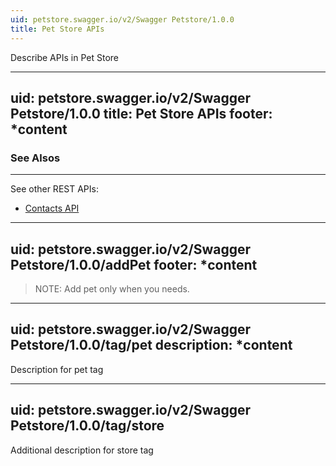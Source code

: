 ```yaml
---
uid: petstore.swagger.io/v2/Swagger Petstore/1.0.0
title: Pet Store APIs
---
```


Describe APIs in Pet Store

---
uid: petstore.swagger.io/v2/Swagger Petstore/1.0.0
title: Pet Store APIs
footer: *content
---

### See Alsos
---
See other REST APIs:
* [Contacts API](../restapi/contacts_swagger2.json)

---
uid: petstore.swagger.io/v2/Swagger Petstore/1.0.0/addPet
footer: *content
---
> NOTE: Add pet only when you needs.

---
uid: petstore.swagger.io/v2/Swagger Petstore/1.0.0/tag/pet
description: *content
---

Description for pet tag

---
uid: petstore.swagger.io/v2/Swagger Petstore/1.0.0/tag/store
---

Additional description for store tag